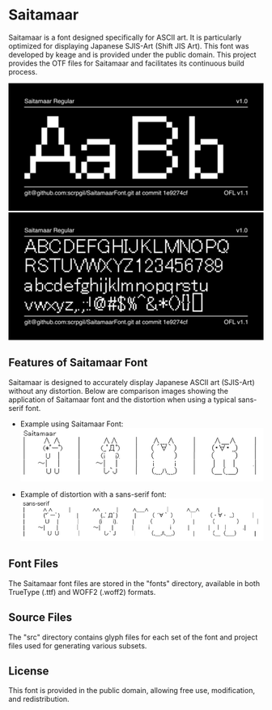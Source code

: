 # Saitamaar

Saitamaar is a font designed specifically for ASCII art. It is particularly optimized for displaying Japanese SJIS-Art (Shift JIS Art). This font was developed by keage and is provided under the public domain. This project provides the OTF files for Saitamaar and facilitates its continuous build process.

![Sample Image](documentation/image1.png)
![Sample Image](documentation/image2.png)

## Features of Saitamaar Font

Saitamaar is designed to accurately display Japanese ASCII art (SJIS-Art) without any distortion. Below are comparison images showing the application of Saitamaar font and the distortion when using a typical sans-serif font.

- Example using Saitamaar Font:
![Saitmaar Sample Image](documentation/image-saitamaar.png)

- Example of distortion with a sans-serif font:
![sans-serif Sample Image](documentation/image-sans-serif.png)

## Font Files

The Saitamaar font files are stored in the "fonts" directory, available in both TrueType (.ttf) and WOFF2 (.woff2) formats.

## Source Files

The "src" directory contains glyph files for each set of the font and project files used for generating various subsets.

## License

This font is provided in the public domain, allowing free use, modification, and redistribution.
